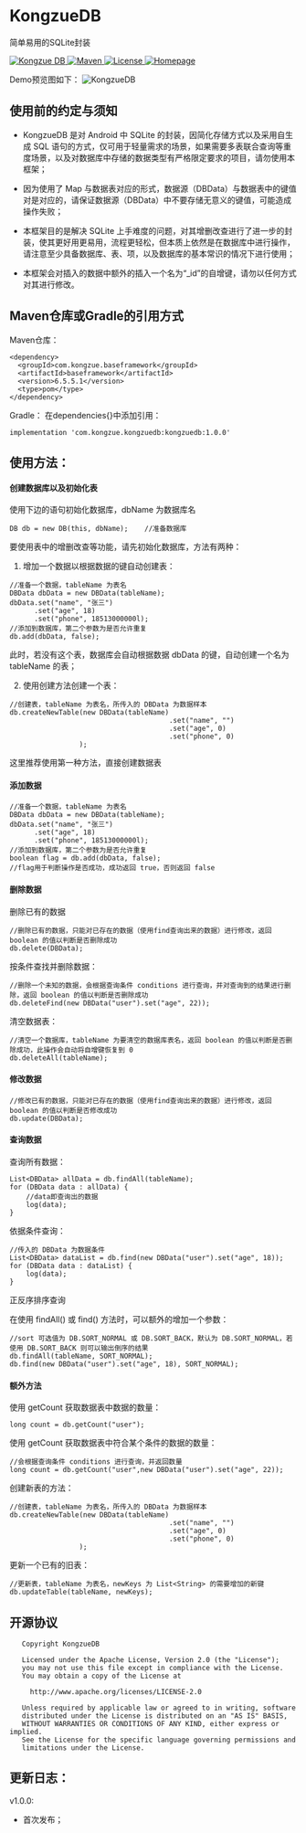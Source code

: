 # KongzueDB
简单易用的SQLite封装

<a href="https://github.com/kongzue/KongzueDB/">
<img src="https://img.shields.io/badge/Kongzue%20DB-1.0.0-green.svg" alt="Kongzue DB">
</a>
<a href="https://bintray.com/myzchh/maven/KongzueDB/1.0.0/link">
<img src="https://img.shields.io/badge/Maven-1.0.0-blue.svg" alt="Maven">
</a>
<a href="http://www.apache.org/licenses/LICENSE-2.0">
<img src="https://img.shields.io/badge/License-Apache%202.0-red.svg" alt="License">
</a>
<a href="http://www.kongzue.com">
<img src="https://img.shields.io/badge/Homepage-Kongzue.com-brightgreen.svg" alt="Homepage">
</a>

Demo预览图如下：
![KongzueDB](https://github.com/kongzue/Res/raw/master/app/src/main/res/mipmap-xxxhdpi/db.jpg)

## 使用前的约定与须知
- KongzueDB 是对 Android 中 SQLite 的封装，因简化存储方式以及采用自生成 SQL 语句的方式，仅可用于轻量需求的场景，如果需要多表联合查询等重度场景，以及对数据库中存储的数据类型有严格限定要求的项目，请勿使用本框架；

- 因为使用了 Map 与数据表对应的形式，数据源（DBData）与数据表中的键值对是对应的，请保证数据源（DBData）中不要存储无意义的键值，可能造成操作失败；

- 本框架目的是解决 SQLite 上手难度的问题，对其增删改查进行了进一步的封装，使其更好用更易用，流程更轻松，但本质上依然是在数据库中进行操作，请注意至少具备数据库、表、项，以及数据库的基本常识的情况下进行使用；

- 本框架会对插入的数据中额外的插入一个名为“_id”的自增键，请勿以任何方式对其进行修改。

## Maven仓库或Gradle的引用方式
Maven仓库：
```
<dependency>
  <groupId>com.kongzue.baseframework</groupId>
  <artifactId>baseframework</artifactId>
  <version>6.5.5.1</version>
  <type>pom</type>
</dependency>
```
Gradle：
在dependencies{}中添加引用：
```
implementation 'com.kongzue.kongzuedb:kongzuedb:1.0.0'
```

## 使用方法：

#### 创建数据库以及初始化表

使用下边的语句初始化数据库，dbName 为数据库名
```
DB db = new DB(this, dbName);    //准备数据库
```

要使用表中的增删改查等功能，请先初始化数据库，方法有两种：

1) 增加一个数据以根据数据的键自动创建表：
```
//准备一个数据，tableName 为表名
DBData dbData = new DBData(tableName);
dbData.set("name", "张三")
      .set("age", 18)
      .set("phone", 18513000000l);
//添加到数据库，第二个参数为是否允许重复
db.add(dbData, false);
```
此时，若没有这个表，数据库会自动根据数据 dbData 的键，自动创建一个名为 tableName 的表；

2) 使用创建方法创建一个表：
```
//创建表，tableName 为表名，所传入的 DBData 为数据样本
db.createNewTable(new DBData(tableName)
                                       .set("name", "")
                                       .set("age", 0)
                                       .set("phone", 0)
                 );
```

这里推荐使用第一种方法，直接创建数据表

#### 添加数据
```
//准备一个数据，tableName 为表名
DBData dbData = new DBData(tableName);
dbData.set("name", "张三")
      .set("age", 18)
      .set("phone", 18513000000l);
//添加到数据库，第二个参数为是否允许重复
boolean flag = db.add(dbData, false);
//flag用于判断操作是否成功，成功返回 true，否则返回 false
```

#### 删除数据
删除已有的数据
```
//删除已有的数据，只能对已存在的数据（使用find查询出来的数据）进行修改，返回 boolean 的值以判断是否删除成功
db.delete(DBData);
```

按条件查找并删除数据：
```
//删除一个未知的数据，会根据查询条件 conditions 进行查询，并对查询到的结果进行删除，返回 boolean 的值以判断是否删除成功
db.deleteFind(new DBData("user").set("age", 22));
```

清空数据表：
```
//清空一个数据库，tableName 为要清空的数据库表名，返回 boolean 的值以判断是否删除成功，此操作会自动将自增键恢复到 0
db.deleteAll(tableName);
```

#### 修改数据
```
//修改已有的数据，只能对已存在的数据（使用find查询出来的数据）进行修改，返回 boolean 的值以判断是否修改成功
db.update(DBData);
```

#### 查询数据
查询所有数据：
```
List<DBData> allData = db.findAll(tableName);
for (DBData data : allData) {
    //data即查询出的数据
    log(data);
}
```

依据条件查询：
```
//传入的 DBData 为数据条件
List<DBData> dataList = db.find(new DBData("user").set("age", 18));
for (DBData data : dataList) {
    log(data);
}
```

正反序排序查询

在使用 findAll() 或 find() 方法时，可以额外的增加一个参数：
```
//sort 可选值为 DB.SORT_NORMAL 或 DB.SORT_BACK，默认为 DB.SORT_NORMAL，若使用 DB.SORT_BACK 则可以输出倒序的结果
db.findAll(tableName, SORT_NORMAL);
db.find(new DBData("user").set("age", 18), SORT_NORMAL);
```

#### 额外方法
使用 getCount 获取数据表中数据的数量：
```
long count = db.getCount("user");
```

使用 getCount 获取数据表中符合某个条件的数据的数量：
```
//会根据查询条件 conditions 进行查询，并返回数量
long count = db.getCount("user",new DBData("user").set("age", 22));
```

创建新表的方法：
```
//创建表，tableName 为表名，所传入的 DBData 为数据样本
db.createNewTable(new DBData(tableName)
                                       .set("name", "")
                                       .set("age", 0)
                                       .set("phone", 0)
                 );
```

更新一个已有的旧表：
```
//更新表，tableName 为表名，newKeys 为 List<String> 的需要增加的新键
db.updateTable(tableName, newKeys);
```

## 开源协议
```
   Copyright KongzueDB

   Licensed under the Apache License, Version 2.0 (the "License");
   you may not use this file except in compliance with the License.
   You may obtain a copy of the License at

     http://www.apache.org/licenses/LICENSE-2.0

   Unless required by applicable law or agreed to in writing, software
   distributed under the License is distributed on an "AS IS" BASIS,
   WITHOUT WARRANTIES OR CONDITIONS OF ANY KIND, either express or implied.
   See the License for the specific language governing permissions and
   limitations under the License.
```

## 更新日志：
v1.0.0:
- 首次发布；